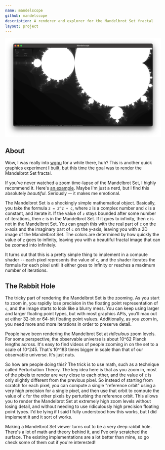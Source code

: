 ```yaml
---
name: mandelscope
github: mandelscope
description: A renderer and explorer for the Mandelbrot Set fractal
layout: project
---
```


![Screenshot of Mandelscope](/assets/screenshots/mandelscope-01.webp)

## About

Wow, I was really into [wgpu](https://wgpu.rs/) for a while there, huh? This
is another quick graphics experiment I built, but this time the goal was to
render the Mandelbrot Set fractal. 

If you've never watched a zoom time-lapse of the Mandelbrot Set, I highly recommend it.
Here's [an example](https://www.youtube.com/watch?v=6ouG6L-2L3Q). Maybe I'm just a
nerd, but I find this absolutely _beautiful_. Seriously -- it makes me emotional.

The Mandelbrot Set is a shockingly simple mathematical object. Basically, you take
the formula `z = z^2 + c`, where `z` is a complex number and `c` is a constant,
and iterate it. If the value of `z` stays bounded after some number of iterations,
then `c` is in the Mandelbrot Set. If it goes to infinity, then `c` is not in the
Mandelbrot Set. You can graph this with the real part of `c` on the x-axis
and the imaginary part of `c` on the y-axis, leaving you with a 2D image of the
Mandelbrot Set. The colors are determined by how quickly the value of `z` goes
to infinity, leaving you with a beautiful fractal image that can be zoomed into
infinitely.

It turns out that this is a pretty simple thing to implement in a compute shader --
each pixel represents the value of `c`, and the shader iterates the formula for each pixel
until it either goes to infinity or reaches a maximum number of iterations.

## The Rabbit Hole

The tricky part of rendering the Mandelbrot Set is the zooming. As you start to
zoom in, you rapidly lose precision in the floating point representation of `c`, and
the image starts to look like a blurry mess. You can keep using larger and larger
floating point types, but with most graphics APIs, you'll max out at either 32-bit
or 64-bit floating point values. Additionally, as you zoom in, you need more and more
iterations in order to preserve detail.

People have been rendering the Mandelbrot Set at _ridiculous_ zoom levels. For some
perspective, the observable universe is about 10^62 Planck lengths across. It's
easy to find videos of people zooming in on the set to a scale of 10^245. That's
10^183 times bigger in scale than that of our observable universe. It's just nuts.

So how are people doing this? The trick is to use math, such as a technique
called Perturbation Theory. The key idea here is that as you zoom in, most of the pixels
to render are very close to each other, and the value of `c` is only slightly
different from the previous pixel. So instead of starting from scratch for each pixel,
you can compute a single "reference orbit" using a very high precision for a single
pixel, and then use that orbit to compute the value of `c` for the other pixels
by perturbing the reference orbit. This allows you to render the Mandelbrot Set at
extremely high zoom levels without losing detail, and without needing to use
ridiculously high precision floating point types. I'd be lying if I said I
fully understood how this works, but I did implement it and it sort of works.

Making a Mandelbrot Set viewer turns out to be a very deep rabbit hole. There's
a lot of math and theory behind it, and I've only scratched the surface. The existing
implementations are a lot better than mine, so go check some of them out if you're
interested!

